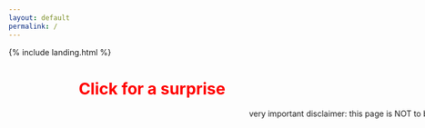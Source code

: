 ```yaml
---
layout: default
permalink: /
---
```


<link rel="shortcut icon" type="image/x-icon" href="{{ "/images/favicon.ico" | prepend: site.baseurl }}" >

{% include landing.html %}

<style>
@keyframes rainbow {
  0% { color: red; }
  20% { color: orange; }
  40% { color: yellow; }
  60% { color: green; }
  80% { color: blue; }
  100% { color: violet; }
}

.page-title {
  animation: rainbow 5s infinite; /* Change 5s to adjust speed */
  text-align: center; /* Center the text */
  cursor: pointer; /* Change cursor on hover */
}

.scroll-text {
  text-align: center
  overflow: hidden;
  white-space: nowrap;
}

.scroll-text .rainbow-text {
  display: inline-block;
  animation: scroll 10s linear infinite; /* Change 10s to adjust speed */
}

@keyframes scroll {
  0% { transform: translateX(100%); }
  100% { transform: translateX(-100%); }
}
</style>

<audio id="ping" src="/sounds/3.mp3"></audio>

<h1 class="page-title">Click for a surprise</h1>

<div class="scroll-text">
  <span class="rainbow-text">very important disclaimer: this page is NOT to be taken seriously</span>
</div>

<script>
 document.querySelector('.page-title').addEventListener('click', function() {
    var audio = document.getElementById("ping");
    audio.play();
  });

document.addEventListener("DOMContentLoaded", function() {
    var attribution = document.getElementById("attribution");
    if (attribution) {
        attribution.style.display = "none";
    }
});    
</script>
